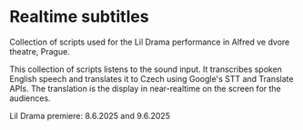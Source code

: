 # Realtime subtitles

Collection of scripts used for the Lil Drama performance in Alfred ve dvore theatre, Prague. 

This collection of scripts listens to the sound input. It transcribes spoken English speech and translates it to Czech using Google's STT and Translate APIs. The translation is the display in near-realtime on the screen for the audiences.

Lil Drama premiere: 8.6.2025 and 9.6.2025
